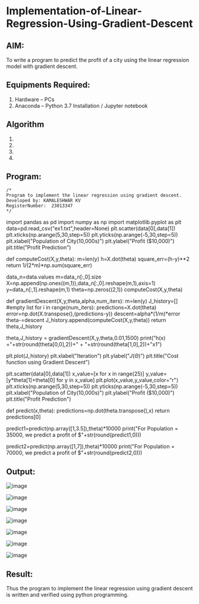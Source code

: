 # Implementation-of-Linear-Regression-Using-Gradient-Descent

## AIM:
To write a program to predict the profit of a city using the linear regression model with gradient descent.

## Equipments Required:
1. Hardware – PCs
2. Anaconda – Python 3.7 Installation / Jupyter notebook

## Algorithm
1. 
2. 
3. 
4. 

## Program:
```
/*
Program to implement the linear regression using gradient descent.
Developed by: KAMALESHWAR KV
RegisterNumber:  23013347
*/
```
import pandas as pd
import numpy as np
import matplotlib.pyplot as plt
data=pd.read_csv("ex1.txt",header=None)
plt.scatter(data[0],data[1])
plt.xticks(np.arange(5,30,step=5))
plt.yticks(np.arange(-5,30,step=5))
plt.xlabel("Population of City(10,000s)")
plt.ylabel("Profit ($10,000)")
plt.title("Profit Prediction")

def computeCost(X,y,theta):
    m=len(y) 
    h=X.dot(theta) 
    square_err=(h-y)**2
    return 1/(2*m)*np.sum(square_err) 

data_n=data.values
m=data_n[:,0].size
X=np.append(np.ones((m,1)),data_n[:,0].reshape(m,1),axis=1)
y=data_n[:,1].reshape(m,1)
theta=np.zeros((2,1))
computeCost(X,y,theta) 

def gradientDescent(X,y,theta,alpha,num_iters):
    m=len(y)
    J_history=[] #empty list
    for i in range(num_iters):
        predictions=X.dot(theta)
        error=np.dot(X.transpose(),(predictions-y))
        descent=alpha*(1/m)*error
        theta-=descent
        J_history.append(computeCost(X,y,theta))
    return theta,J_history

theta,J_history = gradientDescent(X,y,theta,0.01,1500)
print("h(x) ="+str(round(theta[0,0],2))+" + "+str(round(theta[1,0],2))+"x1")

plt.plot(J_history)
plt.xlabel("Iteration")
plt.ylabel("$J(\Theta)$")
plt.title("Cost function using Gradient Descent")

plt.scatter(data[0],data[1])
x_value=[x for x in range(25)]
y_value=[y*theta[1]+theta[0] for y in x_value]
plt.plot(x_value,y_value,color="r")
plt.xticks(np.arange(5,30,step=5))
plt.yticks(np.arange(-5,30,step=5))
plt.xlabel("Population of City(10,000s)")
plt.ylabel("Profit ($10,000)")
plt.title("Profit Prediction")

def predict(x,theta):
    predictions=np.dot(theta.transpose(),x)
    return predictions[0]

predict1=predict(np.array([1,3.5]),theta)*10000
print("For Population = 35000, we predict a profit of $"+str(round(predict1,0)))

predict2=predict(np.array([1,7]),theta)*10000
print("For Population = 70000, we predict a profit of $"+str(round(predict2,0)))


## Output:
![image](https://github.com/Kamaleshwa/Implementation-of-Linear-Regression-Using-Gradient-Descent/assets/144980199/1d92ee17-2f81-4fcb-83b8-29b6d2dbc514)


![image](https://github.com/Kamaleshwa/Implementation-of-Linear-Regression-Using-Gradient-Descent/assets/144980199/0ff39265-189e-4480-ad4e-817d835e47b5)


![image](https://github.com/Kamaleshwa/Implementation-of-Linear-Regression-Using-Gradient-Descent/assets/144980199/62a87d5c-5933-4276-b96d-ade008d5862d)


![image](https://github.com/Kamaleshwa/Implementation-of-Linear-Regression-Using-Gradient-Descent/assets/144980199/c01bd8fd-b686-4e97-979b-32af15503dbb)


![image](https://github.com/Kamaleshwa/Implementation-of-Linear-Regression-Using-Gradient-Descent/assets/144980199/dae706e2-5d14-4bac-ba43-24f068e237b4)


![image](https://github.com/Kamaleshwa/Implementation-of-Linear-Regression-Using-Gradient-Descent/assets/144980199/325d6aff-6b75-4e3b-922d-80db73dd25ff)


![image](https://github.com/Kamaleshwa/Implementation-of-Linear-Regression-Using-Gradient-Descent/assets/144980199/33ad0e9d-7f6d-45f1-b4a2-d7c4921a3051)









## Result:
Thus the program to implement the linear regression using gradient descent is written and verified using python programming.
